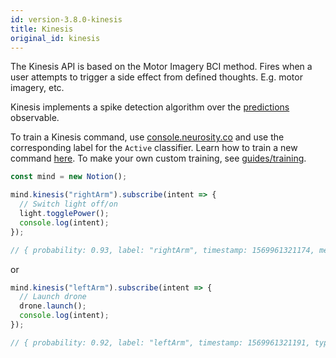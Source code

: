 ```yaml
---
id: version-3.8.0-kinesis
title: Kinesis
original_id: kinesis
---
```


The Kinesis API is based on the Motor Imagery BCI method. Fires when a user attempts to trigger a side effect from defined thoughts. E.g. motor imagery, etc.

Kinesis implements a spike detection algorithm over the [predictions](/docs/api/predictions) observable.

To train a Kinesis command, use [console.neurosity.co](console.neurosity.co) and use the corresponding label for the `Active` classifier. Learn how to train a new command [here](https://support.neurosity.co/hc/en-us/articles/360036344012-Imagined-thought-training). To make your own custom training, see [guides/training](/docs/guides/training.md).

```js
const mind = new Notion();

mind.kinesis("rightArm").subscribe(intent => {
  // Switch light off/on
  light.togglePower();
  console.log(intent);
});

// { probability: 0.93, label: "rightArm", timestamp: 1569961321174, metric: "kinesis" }
```

or 

```js
mind.kinesis("leftArm").subscribe(intent => {
  // Launch drone
  drone.launch();
  console.log(intent);
});

// { probability: 0.92, label: "leftArm", timestamp: 1569961321191, type: "kinesis"  }
```
